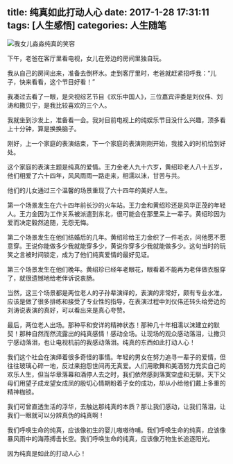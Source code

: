 title: 纯真如此打动人心
date: 2017-1-28 17:31:11
tags: [人生感悟]
categories: 人生随笔
---
![我女儿淼淼纯真的笑容](http://upload-images.jianshu.io/upload_images/57855-6ff6137938e320fa.jpeg?imageMogr2/auto-orient/strip%7CimageView2/2/w/1240)

下午，老爸在客厅里看电视，女儿在旁边的房间里独自玩。

我从自己的房间出来，准备去倒杯水。走到客厅里时，老爸就赶紧招呼我：“儿子，快来看看，这个节目好看！”

我凑过去看了一眼，是央视综艺节目《欢乐中国人》，三位嘉宾评委是刘仪伟、刘涛和撒贝宁，是我比较喜欢的三个人。

我就坐到沙发上，准备看一会。我对目前电视上的纯娱乐节目没什么兴趣，顶多看上十分钟，算是换换脑子。

刚好，上一个家庭的表演结束，下一个家庭的表演刚刚开始，我接入的时机恰到好处。

这个家庭的表演主题是纯真的爱情。王力金老人九十六岁，黄绍珍老人八十五岁，他们相爱了六十四年，风风雨雨一路走来，相濡以沫，甘苦与共。

他们的儿女通过三个温馨的场景重现了六十四年的美好人生。

第一个场景发生在六十四年前长沙的火车站。王力金和黄绍珍还是风华正茂的年轻人。王力金因为工作关系被派遣到东北，很可能会在那里呆上一辈子。黄绍珍因为爱而决定毅然追随，无怨无悔。

第二个场景发生在他们结婚后的几年。黄绍珍给王力金织了一件毛衣，问他愿不愿意穿。王说你能做多少我就能穿多少，黄说你穿多少我就能做多少。这句当时的玩笑之言被时间锁定，成为了他们纯真爱情的最好见证。

第三个场景发生在他们晚年。黄绍珍已经年老眼花，眼看着不能再为老伴做衣服穿了，就很遗憾地给老伴诉说衷肠。

当然，这三个场景都是两位老人的子孙辈演绎的，表演的非常好，颇有专业水准，应该是做了很多排练和接受了专业性的指导，在表演过程中刘仪伟还转头给旁边的刘涛说表演的真好，可以看出来是真心夸赞。

最后，两位老人出场。那种平和安详的精神状态！那种几十年相濡以沫建立的默契！那种自然而然流露出的纯真感情！感动全场。让现场的观众感动落泪，让撒贝宁感动落泪，也让电视机前的我感动落泪。纯真的东西如此打动人心！

我们这个社会在演绎着很多奇怪的事情。年轻的男女在努力追寻一辈子的爱情，但往往玻璃心碎一地，反过来抱怨世间再无真爱。人们用歌舞和美酒努力充实自己的欢乐人生，但当华章落幕和酒停人去之时，我们依然感到落寞空虚和无聊。天下父母们用望子成龙望女成凤的殷切心情期盼着子女的成功，却从小给他们戴上多重的精神枷锁。

我们可曾直透生活的浮华，去触达那纯真的本质？那让我们感动，让我们落泪，让我们一眼就可以分辨真伪的纯真啊！

我们呼唤生命的纯真，应该像初生的婴儿嗷嗷待哺。我们呼唤生命的纯真，应该像暴风雨中的海燕搏击长空。我们呼唤生命的纯真，应该像万物生长追逐阳光。

因为纯真是如此的打动人心！